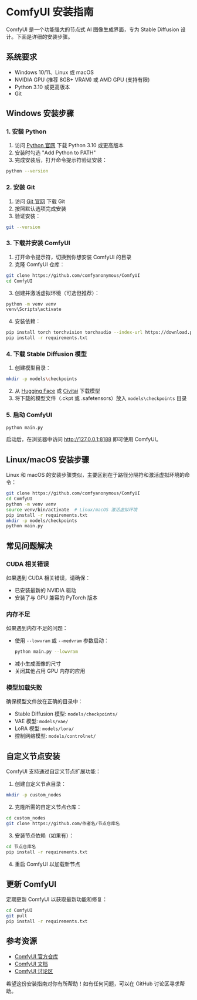 # ComfyUI 安装指南

ComfyUI 是一个功能强大的节点式 AI 图像生成界面，专为 Stable Diffusion 设计。下面是详细的安装步骤。

## 系统要求

- Windows 10/11、Linux 或 macOS
- NVIDIA GPU (推荐 8GB+ VRAM) 或 AMD GPU (支持有限)
- Python 3.10 或更高版本
- Git

## Windows 安装步骤

### 1. 安装 Python

1. 访问 [Python 官网](https://www.python.org/downloads/) 下载 Python 3.10 或更高版本
2. 安装时勾选 "Add Python to PATH"
3. 完成安装后，打开命令提示符验证安装：

```bash
python --version
```

### 2. 安装 Git

1. 访问 [Git 官网](https://git-scm.com/download/win) 下载 Git
2. 按照默认选项完成安装
3. 验证安装：

```bash
git --version
```

### 3. 下载并安装 ComfyUI

1. 打开命令提示符，切换到你想安装 ComfyUI 的目录
2. 克隆 ComfyUI 仓库：

```bash
git clone https://github.com/comfyanonymous/ComfyUI
cd ComfyUI
```

3. 创建并激活虚拟环境（可选但推荐）：

```bash
python -m venv venv
venv\Scripts\activate
```

4. 安装依赖：

```bash
pip install torch torchvision torchaudio --index-url https://download.pytorch.org/whl/cu121
pip install -r requirements.txt
```

### 4. 下载 Stable Diffusion 模型

1. 创建模型目录：

```bash
mkdir -p models\checkpoints
```

2. 从 [Hugging Face](https://huggingface.co/runwayml/stable-diffusion-v1-5) 或 [Civitai](https://civitai.com/) 下载模型
3. 将下载的模型文件（.ckpt 或 .safetensors）放入 `models\checkpoints` 目录

### 5. 启动 ComfyUI

```bash
python main.py
```

启动后，在浏览器中访问 http://127.0.0.1:8188 即可使用 ComfyUI。

## Linux/macOS 安装步骤

Linux 和 macOS 的安装步骤类似，主要区别在于路径分隔符和激活虚拟环境的命令：

```bash
git clone https://github.com/comfyanonymous/ComfyUI
cd ComfyUI
python -m venv venv
source venv/bin/activate  # Linux/macOS 激活虚拟环境
pip install -r requirements.txt
mkdir -p models/checkpoints
python main.py
```

## 常见问题解决

### CUDA 相关错误

如果遇到 CUDA 相关错误，请确保：
- 已安装最新的 NVIDIA 驱动
- 安装了与 GPU 兼容的 PyTorch 版本

### 内存不足

如果遇到内存不足的问题：
- 使用 `--lowvram` 或 `--medvram` 参数启动：
  ```bash
  python main.py --lowvram
  ```
- 减小生成图像的尺寸
- 关闭其他占用 GPU 内存的应用

### 模型加载失败

确保模型文件放在正确的目录中：
- Stable Diffusion 模型: `models/checkpoints/`
- VAE 模型: `models/vae/`
- LoRA 模型: `models/lora/`
- 控制网络模型: `models/controlnet/`

## 自定义节点安装

ComfyUI 支持通过自定义节点扩展功能：

1. 创建自定义节点目录：
```bash
mkdir -p custom_nodes
```

2. 克隆所需的自定义节点仓库：
```bash
cd custom_nodes
git clone https://github.com/作者名/节点仓库名
```

3. 安装节点依赖（如果有）：
```bash
cd 节点仓库名
pip install -r requirements.txt
```

4. 重启 ComfyUI 以加载新节点

## 更新 ComfyUI

定期更新 ComfyUI 以获取最新功能和修复：

```bash
cd ComfyUI
git pull
pip install -r requirements.txt
```

## 参考资源

- [ComfyUI 官方仓库](https://github.com/comfyanonymous/ComfyUI)
- [ComfyUI 文档](https://github.com/comfyanonymous/ComfyUI/blob/master/README.md)
- [ComfyUI 讨论区](https://github.com/comfyanonymous/ComfyUI/discussions)

希望这份安装指南对你有所帮助！如有任何问题，可以在 GitHub 讨论区寻求帮助。